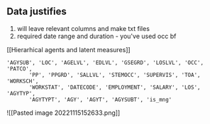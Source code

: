 ## Data justifies

1. will leave relevant columns and make txt files
2. required date range and duration - you've used occ bf

[[Hierarhical agents and latent measures]]
```
'AGYSUB', 'LOC', 'AGELVL', 'EDLVL', 'GSEGRD', 'LOSLVL', 'OCC', 'PATCO',
       'PP', 'PPGRD', 'SALLVL', 'STEMOCC', 'SUPERVIS', 'TOA', 'WORKSCH',
       'WORKSTAT', 'DATECODE', 'EMPLOYMENT', 'SALARY', 'LOS', 'AGYTYP',
       'AGYTYPT', 'AGY', 'AGYT', 'AGYSUBT', 'is_mng'

```
![[Pasted image 20221115152633.png]]

